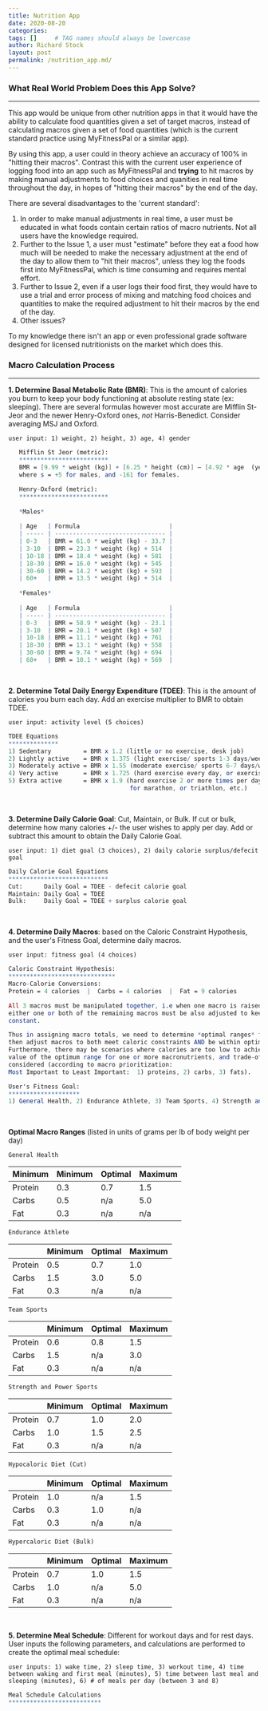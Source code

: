 ```yaml
---
title: Nutrition App
date: 2020-08-20
categories: 
tags: []     # TAG names should always be lowercase
author: Richard Stock
layout: post
permalink: /nutrition_app.md/
---
```


### What Real World Problem Does this App Solve?
---

This app would be unique from other nutrition apps in that it would have the ability to calculate food quantities given a set of target macros, instead of calculating macros given a set of food quantities (which is the current standard practice using MyFitnessPal or a similar app).  

By using this app, a user could in theory achieve an accuracy of 100% in "hitting their macros".  Contrast this with the current user experience of logging food into an app such as MyFitnessPal and **trying** to hit macros by making manual adjustments to food choices and quanities in real time throughout the day, in hopes of "hitting their macros" by the end of the day.

There are several disadvantages to the 'current standard':

1. In order to make manual adjustments in real time, a user must be educated in what foods contain certain ratios of macro nutrients.  Not all users have the knowledge required.
2. Further to the Issue 1, a user must "estimate" before they eat a food how much will be needed to make the necessary adjustment at the end of the day to allow them to "hit their macros", unless they log the foods first into MyFitnessPal, which is time consuming and requires mental effort.
3. Further to Issue 2, even if a user logs their food first, they would have to use a trial and error process of mixing and matching food choices and quantities to make the required adjustment to hit their macros by the end of the day.
4. Other issues?

To my knowledge there isn't an app or even professional grade software designed for licensed nutritionists on the market which does this.

### Macro Calculation Process
---

**1. Determine Basal Metabolic Rate (BMR)**: This is the amount of calories you burn to keep your body functioning at absolute resting state (ex: sleeping).  There are several formulas however most accurate are  Mifflin St-Jeor and the newer Henry-Oxford ones, *not* Harris-Benedict.  Consider averaging MSJ and Oxford.  

`user input: 1) weight, 2) height, 3) age, 4) gender`

```mathematica
   Mifflin St Jeor (metric):
   *************************
   BMR = [9.99 * weight (kg)] + [6.25 * height (cm)] – [4.92 * age  (years)] + s, 
   where s = +5 for males, and -161 for females.

   Henry-Oxford (metric):
   *************************
   
   *Males*
   
   | Age   | Formula                         |
   | ----- | ------------------------------- |
   | 0-3   | BMR = 61.0 * weight (kg) - 33.7 |
   | 3-10  | BMR = 23.3 * weight (kg) + 514  |
   | 10-18 | BMR = 18.4 * weight (kg) + 581  |
   | 18-30 | BMR = 16.0 * weight (kg) + 545  |
   | 30-60 | BMR = 14.2 * weight (kg) + 593  |
   | 60+   | BMR = 13.5 * weight (kg) + 514  |
   
   *Females*
  
   | Age   | Formula                         |
   | ----- | ------------------------------- |
   | 0-3   | BMR = 58.9 * weight (kg) - 23.1 |
   | 3-10  | BMR = 20.1 * weight (kg) + 507  |
   | 10-18 | BMR = 11.1 * weight (kg) + 761  |
   | 18-30 | BMR = 13.1 * weight (kg) + 558  |
   | 30-60 | BMR = 9.74 * weight (kg) + 694  |
   | 60+   | BMR = 10.1 * weight (kg) + 569  |
```
   <br/>

**2. Determine Total Daily Energy Expenditure (TDEE)**:  This is the amount of calories you burn each day.  Add an exercise multiplier to BMR to obtain TDEE.

`user input: activity level (5 choices)`

```mathematica
TDEE Equations
**************
1) Sedentary         = BMR x 1.2 (little or no exercise, desk job) 
2) Lightly active    = BMR x 1.375 (light exercise/ sports 1-3 days/week) 
3) Moderately active = BMR x 1.55 (moderate exercise/ sports 6-7 days/week) 
4) Very active       = BMR x 1.725 (hard exercise every day, or exercising 2 xs/day) 
5) Extra active      = BMR x 1.9 (hard exercise 2 or more times per day, or training 
                                  for marathon, or triathlon, etc.)
```

   <br/>

**3. Determine Daily Calorie Goal**:  Cut, Maintain, or Bulk.  If cut or bulk, determine how many calories +/- the user wishes to apply per day.  Add or subtract this amount to obtain the Daily Calorie Goal.

`user input: 1) diet goal (3 choices), 2) daily calorie surplus/defecit goal`

```mathematica
Daily Calorie Goal Equations 
****************************
Cut:      Daily Goal = TDEE - defecit calorie goal
Maintain: Daily Goal = TDEE
Bulk:     Daily Goal = TDEE + surplus calorie goal
```

   <br/>

**4. Determine Daily Macros**:  based on the Caloric Constraint Hypothesis, and the user's Fitness Goal, determine daily macros.  

`user input: fitness goal (4 choices)`

```mathematica
Caloric Constraint Hypothesis:
******************************
Macro-Calorie Conversions:  
Protein = 4 calories  |  Carbs = 4 calories  |  Fat = 9 calories

All 3 macros must be manipulated together, i.e when one macro is raised or lowered, 
either one or both of the remaining macros must be also adjusted to keep calories 
constant.  

Thus in assigning macro totals, we need to determine *optimal ranges* for each macro and 
then adjust macros to both meet caloric constraints AND be within optimal ranges.
Furthermore, there may be scenarios where calories are too low to achieve the minimum 
value of the optimum range for one or more macronutrients, and trade-offs must be 
considered (according to macro prioritization:  
Most Important to Least Important:  1) proteins, 2) carbs, 3) fats).
```

```mathematica
User's Fitness Goal: 
******************** 
1) General Health, 2) Endurance Athlete, 3) Team Sports, 4) Strength and Power Sports
```

<br/>

**Optimal Macro Ranges** (listed in units of grams per lb of body weight per day)

`General Health`

| Minimum | Minimum | Optimal | Maximum |
| ------- | ------- | ------- | ------- |
| Protein | 0.3     | 0.7     | 1.5     |
| Carbs   | 0.5     | n/a     | 5.0     |
| Fat     | 0.3     | n/a     | n/a     |

`Endurance Athlete`

|         | Minimum | Optimal | Maximum |
| ------- | ------- | ------- | ------- |
| Protein | 0.5     | 0.7     | 1.0     |
| Carbs   | 1.5     | 3.0     | 5.0     |
| Fat     | 0.3     | n/a     | n/a     |

`Team Sports`

|         | Minimum | Optimal | Maximum |
| ------- | ------- | ------- | ------- |
| Protein | 0.6     | 0.8     | 1.5     |
| Carbs   | 1.5     | n/a     | 3.0     |
| Fat     | 0.3     | n/a     | n/a     |

`Strength and Power Sports`

|         | Minimum | Optimal | Maximum |
| ------- | ------- | ------- | ------- |
| Protein | 0.7     | 1.0     | 2.0     |
| Carbs   | 1.0     | 1.5     | 2.5     |
| Fat     | 0.3     | n/a     | n/a     |

`Hypocaloric Diet (Cut)`

|         | Minimum | Optimal | Maximum |
| ------- | ------- | ------- | ------- |
| Protein | 1.0     | n/a     | 1.5     |
| Carbs   | 0.3     | 1.0     | n/a     |
| Fat     | 0.3     | n/a     | n/a     |

`Hypercaloric Diet (Bulk)`

|         | Minimum | Optimal | Maximum |
| ------- | ------- | ------- | ------- |
| Protein | 0.7     | 1.0     | 1.5     |
| Carbs   | 1.0     | n/a     | 5.0     |
| Fat     | 0.3     | n/a     | n/a     |

<br/>

**5. Determine Meal Schedule**:   Different for workout days and for rest days.  User inputs the following parameters, and calculations are performed to create the optimal meal schedule:

`user inputs: 1) wake time, 2) sleep time, 3) workout time, 4) time between waking and first meal (minutes), 5) time between last meal and sleeping (minutes), 6) # of meals per day (between 3 and 8)`

```mathematica
Meal Schedule Calculations
**************************
```

<br/>